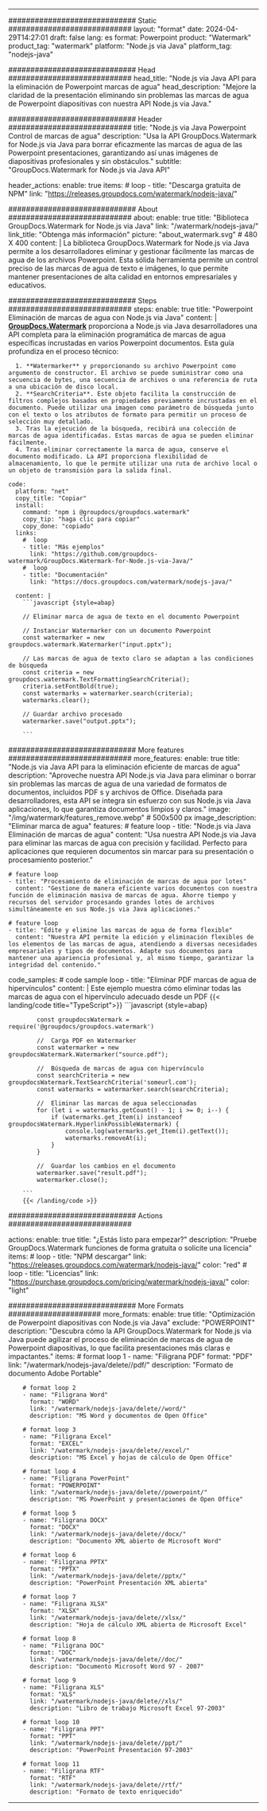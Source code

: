 
---
############################# Static ############################
layout: "format"
date:  2024-04-29T14:27:01
draft: false
lang: es
format: Powerpoint
product: "Watermark"
product_tag: "watermark"
platform: "Node.js via Java"
platform_tag: "nodejs-java"

############################# Head ############################
head_title: "Node.js via Java API para la eliminación de Powerpoint marcas de agua"
head_description: "Mejore la claridad de la presentación eliminando sin problemas las marcas de agua de Powerpoint diapositivas con nuestra API Node.js via Java."

############################# Header ############################
title: "Node.js via Java Powerpoint Control de marcas de agua" 
description: "Usa la API GroupDocs.Watermark for Node.js via Java para borrar eficazmente las marcas de agua de las Powerpoint presentaciones, garantizando así unas imágenes de diapositivas profesionales y sin obstáculos."
subtitle: "GroupDocs.Watermark for Node.js via Java API" 

header_actions:
  enable: true
  items:
    #  loop
    - title: "Descarga gratuita de NPM"
      link: "https://releases.groupdocs.com/watermark/nodejs-java/"
      
############################# About ############################
about:
    enable: true
    title: "Biblioteca GroupDocs.Watermark for Node.js via Java"
    link: "/watermark/nodejs-java/"
    link_title: "Obtenga más información"
    picture: "about_watermark.svg" # 480 X 400
    content: |
       La biblioteca GroupDocs.Watermark for Node.js via Java permite a los desarrolladores eliminar y gestionar fácilmente las marcas de agua de los archivos Powerpoint. Esta sólida herramienta permite un control preciso de las marcas de agua de texto e imágenes, lo que permite mantener presentaciones de alta calidad en entornos empresariales y educativos.

############################# Steps ############################
steps:
    enable: true
    title: "Powerpoint Eliminación de marcas de agua con Node.js via Java"
    content: |
      **[GroupDocs.Watermark](https://products.groupdocs.com/watermark/nodejs-java/)** proporciona a Node.js via Java desarrolladores una API completa para la eliminación programática de marcas de agua específicas incrustadas en varios Powerpoint documentos. Esta guía profundiza en el proceso técnico:
      
      1. **Watermarker** y proporcionando su archivo Powerpoint como argumento de constructor. El archivo se puede suministrar como una secuencia de bytes, una secuencia de archivos o una referencia de ruta a una ubicación de disco local.
      2. **SearchCriteria**. Este objeto facilita la construcción de filtros complejos basados en propiedades previamente incrustadas en el documento. Puede utilizar una imagen como parámetro de búsqueda junto con el texto o los atributos de formato para permitir un proceso de selección muy detallado.
      3. Tras la ejecución de la búsqueda, recibirá una colección de marcas de agua identificadas. Estas marcas de agua se pueden eliminar fácilmente.
      4. Tras eliminar correctamente la marca de agua, conserve el documento modificado. La API proporciona flexibilidad de almacenamiento, lo que le permite utilizar una ruta de archivo local o un objeto de transmisión para la salida final.
   
    code:
      platform: "net"
      copy_title: "Copiar"
      install:
        command: "npm i @groupdocs/groupdocs.watermark"
        copy_tip: "haga clic para copiar"
        copy_done: "copiado"
      links:
        #  loop
        - title: "Más ejemplos"
          link: "https://github.com/groupdocs-watermark/GroupDocs.Watermark-for-Node.js-via-Java/"
        #  loop
        - title: "Documentación"
          link: "https://docs.groupdocs.com/watermark/nodejs-java/"
          
      content: |
        ```javascript {style=abap}

        // Eliminar marca de agua de texto en el documento Powerpoint

        // Instanciar Watermarker con un documento Powerpoint
        const watermarker = new groupdocs.watermark.Watermarker("input.pptx");
        
        // Las marcas de agua de texto claro se adaptan a las condiciones de búsqueda
        const criteria = new groupdocs.watermark.TextFormattingSearchCriteria();
        criteria.setFontBold(true);
        const watermarks = watermarker.search(criteria);
        watermarks.clear();

        // Guardar archivo procesado
        watermarker.save("output.pptx");
        
        ```            

############################# More features ############################
more_features:
  enable: true
  title: "Node.js via Java API para la eliminación eficiente de marcas de agua"
  description: "Aproveche nuestra API Node.js via Java para eliminar o borrar sin problemas las marcas de agua de una variedad de formatos de documentos, incluidos PDF s y archivos de Office. Diseñada para desarrolladores, esta API se integra sin esfuerzo con sus Node.js via Java aplicaciones, lo que garantiza documentos limpios y claros."
  image: "/img/watermark/features_remove.webp" # 500x500 px
  image_description: "Eliminar marca de agua"
  features:
    # feature loop
    - title: "Node.js via Java Eliminación de marcas de agua"
      content: "Usa nuestra API Node.js via Java para eliminar las marcas de agua con precisión y facilidad. Perfecto para aplicaciones que requieren documentos sin marcar para su presentación o procesamiento posterior."

    # feature loop
    - title: "Procesamiento de eliminación de marcas de agua por lotes"
      content: "Gestione de manera eficiente varios documentos con nuestra función de eliminación masiva de marcas de agua. Ahorre tiempo y recursos del servidor procesando grandes lotes de archivos simultáneamente en sus Node.js via Java aplicaciones."

    # feature loop
    - title: "Edite y elimine las marcas de agua de forma flexible"
      content: "Nuestra API permite la edición y eliminación flexibles de los elementos de las marcas de agua, atendiendo a diversas necesidades empresariales y tipos de documentos. Adapte sus documentos para mantener una apariencia profesional y, al mismo tiempo, garantizar la integridad del contenido."
      
  code_samples:
    # code sample loop
    - title: "Eliminar PDF marcas de agua de hipervínculos"
      content: |
        Este ejemplo muestra cómo eliminar todas las marcas de agua con el hipervínculo adecuado desde un PDF
        {{< landing/code title="TypeScript">}}
        ```javascript {style=abap}
        
            const groupdocsWatermark = require('@groupdocs/groupdocs.watermark')

            //  Carga PDF en Watermarker
            const watermarker = new groupdocsWatermark.Watermarker("source.pdf");

            //  Búsqueda de marcas de agua con hipervínculo
            const searchCriteria = new groupdocsWatermark.TextSearchCriteria('someurl.com');
            const watermarks = watermarker.search(searchCriteria);
  
            //  Eliminar las marcas de agua seleccionadas
            for (let i = watermarks.getCount() - 1; i >= 0; i--) {
                if (watermarks.get_Item(i) instanceof groupdocsWatermark.HyperlinkPossibleWatermark) {
                    console.log(watermarks.get_Item(i).getText());
                    watermarks.removeAt(i);
                }
            }

            //  Guardar los cambios en el documento
            watermarker.save("result.pdf");
            watermarker.close();

        ```
        {{< /landing/code >}}


############################# Actions ############################

actions:
  enable: true
  title: "¿Estás listo para empezar?"
  description: "Pruebe GroupDocs.Watermark funciones de forma gratuita o solicite una licencia"
  items:
    #  loop
    - title: "NPM descargar"
      link: "https://releases.groupdocs.com/watermark/nodejs-java/"
      color: "red"
        #  loop
    - title: "Licencias"
      link: "https://purchase.groupdocs.com/pricing/watermark/nodejs-java/"
      color: "light"


############################# More Formats #####################
more_formats:
    enable: true
    title: "Optimización de Powerpoint diapositivas con Node.js via Java"
    exclude: "POWERPOINT"
    description: "Descubra cómo la API GroupDocs.Watermark for Node.js via Java puede agilizar el proceso de eliminación de marcas de agua de Powerpoint diapositivas, lo que facilita presentaciones más claras e impactantes."
    items: 
        # format loop 1
        - name: "Filigrana PDF"
          format: "PDF"
          link: "/watermark/nodejs-java/delete//pdf/"
          description: "Formato de documento Adobe Portable"

        # format loop 2
        - name: "Filigrana Word"
          format: "WORD"
          link: "/watermark/nodejs-java/delete//word/"
          description: "MS Word y documentos de Open Office"
          
        # format loop 3
        - name: "Filigrana Excel"
          format: "EXCEL"
          link: "/watermark/nodejs-java/delete//excel/"
          description: "MS Excel y hojas de cálculo de Open Office"

        # format loop 4
        - name: "Filigrana PowerPoint"
          format: "POWERPOINT"
          link: "/watermark/nodejs-java/delete//powerpoint/"
          description: "MS PowerPoint y presentaciones de Open Office"

        # format loop 5
        - name: "Filigrana DOCX"
          format: "DOCX"
          link: "/watermark/nodejs-java/delete//docx/"
          description: "Documento XML abierto de Microsoft Word"
          
        # format loop 6
        - name: "Filigrana PPTX"
          format: "PPTX"
          link: "/watermark/nodejs-java/delete//pptx/"
          description: "PowerPoint Presentación XML abierta"
          
        # format loop 7
        - name: "Filigrana XLSX"
          format: "XLSX"
          link: "/watermark/nodejs-java/delete//xlsx/"
          description: "Hoja de cálculo XML abierta de Microsoft Excel"

        # format loop 8
        - name: "Filigrana DOC"
          format: "DOC"
          link: "/watermark/nodejs-java/delete//doc/"
          description: "Documento Microsoft Word 97 - 2007"

        # format loop 9
        - name: "Filigrana XLS"
          format: "XLS"
          link: "/watermark/nodejs-java/delete//xls/"
          description: "Libro de trabajo Microsoft Excel 97-2003"

        # format loop 10
        - name: "Filigrana PPT"
          format: "PPT"
          link: "/watermark/nodejs-java/delete//ppt/"
          description: "PowerPoint Presentación 97-2003"

        # format loop 11
        - name: "Filigrana RTF"
          format: "RTF"
          link: "/watermark/nodejs-java/delete//rtf/"
          description: "Formato de texto enriquecido"

---